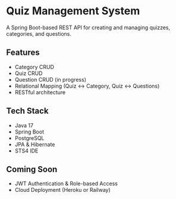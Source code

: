 # Quiz Management System

A Spring Boot-based REST API for creating and managing quizzes, categories, and questions.

## Features
- Category CRUD
- Quiz CRUD
- Question CRUD (in progress)
- Relational Mapping (Quiz ↔ Category, Quiz ↔ Questions)
- RESTful architecture

## Tech Stack
- Java 17
- Spring Boot
- PostgreSQL
- JPA & Hibernate
- STS4 IDE

## Coming Soon
- JWT Authentication & Role-based Access
- Cloud Deployment (Heroku or Railway)
